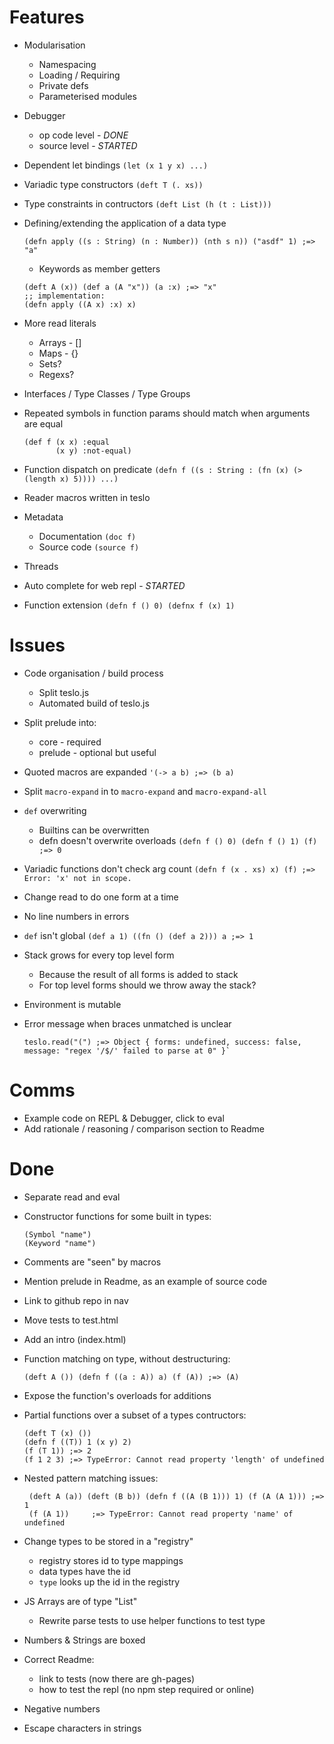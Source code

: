 # Features

 * Modularisation
   * Namespacing
   * Loading / Requiring
   * Private defs
   * Parameterised modules
 * Debugger
   * op code level - *DONE*
   * source level - *STARTED*
 * Dependent let bindings `(let (x 1 y x) ...)`
 * Variadic type constructors `(deft T (. xs))`
 * Type constraints in contructors `(deft List (h (t : List)))`
 * Defining/extending the application of a data type

    ```
    (defn apply ((s : String) (n : Number)) (nth s n)) ("asdf" 1) ;=> "a"
    ```

   * Keywords as member getters

    ```
    (deft A (x)) (def a (A "x")) (a :x) ;=> "x"
    ;; implementation:
    (defn apply ((A x) :x) x)
    ```

 * More read literals
   * Arrays - []
   * Maps - {}
   * Sets?
   * Regexs?
 * Interfaces / Type Classes / Type Groups
 * Repeated symbols in function params should match when arguments are equal

    ```
    (def f (x x) :equal
           (x y) :not-equal)
    ```

 * Function dispatch on predicate `(defn f ((s : String : (fn (x) (> (length x) 5)))) ...)`
 * Reader macros written in teslo
 * Metadata
   * Documentation `(doc f)`
   * Source code `(source f)`
 * Threads
 * Auto complete for web repl - *STARTED*
 * Function extension `(defn f () 0) (defnx f (x) 1)`

# Issues
 * Code organisation / build process
   * Split teslo.js
   * Automated build of teslo.js
 * Split prelude into:
   * core - required
   * prelude - optional but useful
 * Quoted macros are expanded `'(-> a b) ;=> (b a)`
 * Split `macro-expand` in to `macro-expand` and `macro-expand-all`
 * `def` overwriting
   * Builtins can be overwritten
   * defn doesn't overwrite overloads `(defn f () 0) (defn f () 1) (f) ;=> 0`
 * Variadic functions don't check arg count `(defn f (x . xs) x) (f) ;=> Error: 'x' not in scope.`
 * Change read to do one form at a time
 * No line numbers in errors
 * `def` isn't global `(def a 1) ((fn () (def a 2))) a ;=> 1`
* Stack grows for every top level form
   * Because the result of all forms is added to stack
   * For top level forms should we throw away the stack?
* Environment is mutable
* Error message when braces unmatched is unclear

    ```
    teslo.read("(") ;=> Object { forms: undefined, success: false, message: "regex '/$/' failed to parse at 0" }`
    ```

# Comms

 * Example code on REPL & Debugger, click to eval
 * Add rationale / reasoning / comparison section to Readme

# Done

 * Separate read and eval
 * Constructor functions for some built in types:

    ```
    (Symbol "name")
    (Keyword "name")
    ```

 * Comments are "seen" by macros
 * Mention prelude in Readme, as an example of source code
 * Link to github repo in nav
 * Move tests to test.html
 * Add an intro (index.html)
 * Function matching on type, without destructuring:

    ```
    (deft A ()) (defn f ((a : A)) a) (f (A)) ;=> (A)
    ```

 * Expose the function's overloads for additions
 * Partial functions over a subset of a types contructors:

    ```
    (deft T (x) ())
    (defn f ((T)) 1 (x y) 2)
    (f (T 1)) ;=> 2
    (f 1 2 3) ;=> TypeError: Cannot read property 'length' of undefined
    ```

 * Nested pattern matching issues:

    ```
     (deft A (a)) (deft (B b)) (defn f ((A (B 1))) 1) (f (A (A 1))) ;=> 1
     (f (A 1))     ;=> TypeError: Cannot read property 'name' of undefined
    ```

 * Change types to be stored in a "registry"
   * registry stores id to type mappings
   * data types have the id
   * `type` looks up the id in the registry
 * JS Arrays are of type "List"
   * Rewrite parse tests to use helper functions to test type
 * Numbers & Strings are boxed
 * Correct Readme:
   * link to tests (now there are gh-pages)
   * how to test the repl (no npm step required or online)
 * Negative numbers
 * Escape characters in strings

